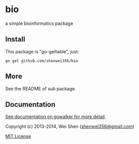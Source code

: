 bio
===

a simple bioinformatics package


Install
-------
This package is "go-gettable", just:

    go get github.com/shenwei356/bio


More
----
See the README of sub package.

Documentation
-------------
[See documentation on gowalker for more detail](http://gowalker.org/github.com/shenwei356/bio/).

Copyright (c) 2013-2014, Wei Shen (shenwei356@gmail.com)

[MIT License](https://github.com/shenwei356/bio/blob/master/LICENSE)